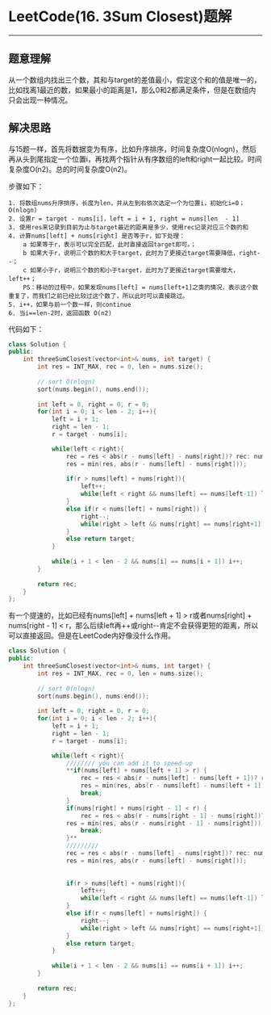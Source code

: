 # LeetCode(16. 3Sum Closest)题解

------

## 题意理解
从一个数组内找出三个数，其和与target的差值最小，假定这个和的值是唯一的，比如找离1最近的数，如果最小的距离是1，那么0和2都满足条件，但是在数组内只会出现一种情况。

## 解决思路
与15题一样，首先将数据变为有序，比如升序排序，时间复杂度O(nlogn)，然后再从头到尾指定一个位置i，再找两个指针从有序数组的left和right一起比较。时间复杂度O(n2)。总的时间复杂度O(n2)。

步骤如下：

    1. 将数组nums升序排序，长度为len，并从左到右依次选定一个为位置i，初始化i=0；O(nlogn)
    2. 设置r = target - nums[i]，left = i + 1, right = nums[len  - 1]
    3. 使用res来记录到目前为止与target最近的距离是多少，使用rec记录对应三个数的和
    4. 计算nums[left] + nums[right] 是否等于r，如下处理：
        a 如果等于r，表示可以完全匹配，此时直接返回target即可。；
        b 如果大于r，说明三个数的和大于target，此时为了更接近target需要降低，right--；
        c 如果小于r，说明三个数的和小于target，此时为了更接近target需要增大，left++；
        PS：移动的过程中，如果发现nums[left] = nums[left+1]之类的情况，表示这个数重复了，而我们之前已经比较过这个数了，所以此时可以直接跳过。
    5. i++，如果与前一个数一样，则continue
    6. 当i==len-2时，返回函数 O(n2)
    
代码如下：

```c++
class Solution {
public:
    int threeSumClosest(vector<int>& nums, int target) {
        int res = INT_MAX, rec = 0, len = nums.size();
        
        // sort O(nlogn)
        sort(nums.begin(), nums.end());
        
        int left = 0, right = 0, r = 0;
        for(int i = 0; i < len - 2; i++){
            left = i + 1;
            right = len - 1;
            r = target - nums[i];

            while(left < right){
                rec = res < abs(r - nums[left] - nums[right])? rec: nums[left] + nums[right] + nums[i];
                res = min(res, abs(r - nums[left] - nums[right]));
                
                if(r > nums[left] + nums[right]){
                    left++;
                    while(left < right && nums[left] == nums[left-1]) left++;
                }
                else if(r < nums[left] + nums[right]) {
                    right--;
                    while(right > left && nums[right] == nums[right+1]) right--;
                }
                else return target;
            }
            
            while(i + 1 < len - 2 && nums[i] == nums[i + 1]) i++; 
        }
        
        return rec;
    }
};
```

有一个提速的，比如已经有nums[left] + nums[left + 1] > r或者nums[right] + nums[right - 1] < r，那么后续left再++或right--肯定不会获得更短的距离，所以可以直接返回。但是在LeetCode内好像没什么作用。
```c++
class Solution {
public:
    int threeSumClosest(vector<int>& nums, int target) {
        int res = INT_MAX, rec = 0, len = nums.size();
        
        // sort O(nlogn)
        sort(nums.begin(), nums.end());
        
        int left = 0, right = 0, r = 0;
        for(int i = 0; i < len - 2; i++){
            left = i + 1;
            right = len - 1;
            r = target - nums[i];

            while(left < right){
                //////// you can add it to speed-up
                **if(nums[left] + nums[left + 1] > r) {
                    rec = res < abs(r - nums[left] - nums[left + 1])? rec: nums[left] + nums[left + 1] + nums[i];
                    res = min(res, abs(r - nums[left] - nums[left + 1]));
                    break;
                }
                if(nums[right] + nums[right - 1] < r) {
                    rec = res < abs(r - nums[right - 1] - nums[right])? rec: nums[right - 1] + nums[right] + nums[i];
                res = min(res, abs(r - nums[right - 1] - nums[right]));
                    break;
                }**
                /////////
                rec = res < abs(r - nums[left] - nums[right])? rec: nums[left] + nums[right] + nums[i];
                res = min(res, abs(r - nums[left] - nums[right]));
                
                
                if(r > nums[left] + nums[right]){
                    left++;
                    while(left < right && nums[left] == nums[left-1]) left++;
                }
                else if(r < nums[left] + nums[right]) {
                    right--;
                    while(right > left && nums[right] == nums[right+1]) right--;
                }
                else return target;
            }
            
            while(i + 1 < len - 2 && nums[i] == nums[i + 1]) i++; 
        }
        
        return rec;
    }
};
```
